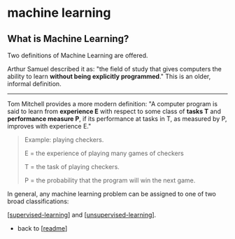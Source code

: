 # machine learning

## What is Machine Learning?
Two definitions of Machine Learning are offered. 

Arthur Samuel described it as: "the field of study that gives computers the ability to learn **without being explicitly programmed**." This is an older, informal definition.

---

Tom Mitchell provides a more modern definition: 
"A computer program is said to learn from **experience E** with respect to some class of **tasks T** and **performance measure P**, if its performance at tasks in T, as measured by P, improves with experience E."

>Example: playing checkers.
>
>E = the experience of playing many games of checkers
>
>T = the task of playing checkers.
>
>P = the probability that the program will win the next game.

In general, any machine learning problem can be assigned to one of two broad classifications:

[[supervised-learning]] and [[unsupervised-learning]].

- back to [[readme]]
  


[//begin]: # "Autogenerated link references for markdown compatibility"
[supervised-learning]: supervised-learning "Supervised Learning"
[unsupervised-learning]: unsupervised-learning "Unsupervised Learning"
[readme]: ..\readme "Note"
[//end]: # "Autogenerated link references"